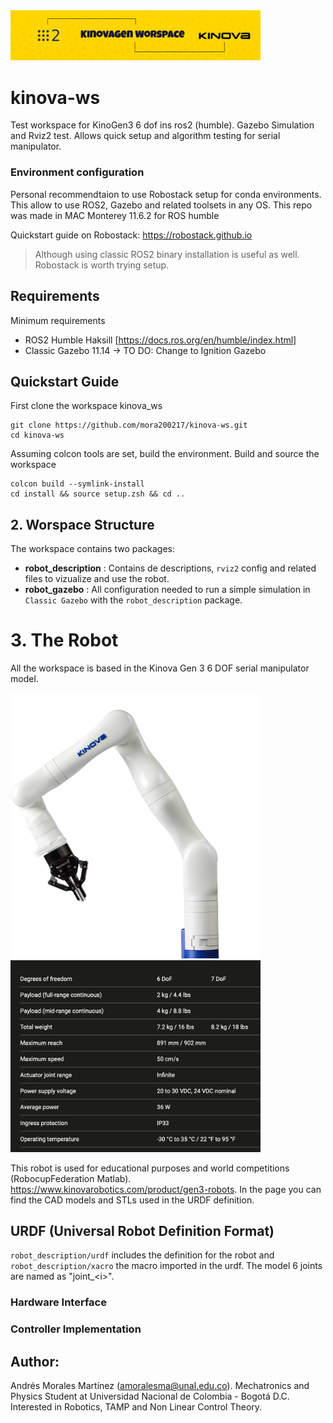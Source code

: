 <img src="doc/header.png" alt="Image 1" style="display:inline-block; margin-right: 10px;" width="400"/> 

# kinova-ws
Test workspace for KinoGen3 6 dof ins ros2 (humble). Gazebo Simulation and Rviz2 test. Allows quick setup and algorithm testing for serial manipulator.

### Environment configuration 
Personal recommendtaion to use Robostack setup for conda environments. This allow to use ROS2, Gazebo and related toolsets in any OS. This repo was made in MAC Monterey 11.6.2 for ROS humble

Quickstart guide on Robostack: https://robostack.github.io



> Although using classic ROS2 binary installation is useful as well. Robostack is worth trying setup. 
## Requirements  
Minimum requirements
* ROS2 Humble Haksill [https://docs.ros.org/en/humble/index.html]
* Classic Gazebo 11.14 -> TO DO: Change to Ignition Gazebo


## Quickstart Guide 
First clone the workspace kinova_ws
```
git clone https://github.com/mora200217/kinova-ws.git
cd kinova-ws
```
Assuming colcon tools are set, build the environment. Build and source the workspace

```
colcon build --symlink-install
cd install && source setup.zsh && cd ..
```

## 2. Worspace Structure 
The workspace contains two packages: 
* __robot_description__ : Contains de descriptions, `rviz2` config and related files to vizualize and use the robot. 
* __robot_gazebo__ : All configuration needed to run a simple simulation in `Classic Gazebo` with the `robot_description` package. 


# 3. The Robot 
All the workspace is based in the Kinova Gen 3 6 DOF serial manipulator model. 

<img src="doc/kinova-gen3-stock-img.webp" alt="Image 1" style="display:inline-block; margin-right: 10px;" width="400"/> <img src="doc/specifications.png" alt="Image 2" style="display:inline-block;" width="400"/>


This robot is used for educational purposes and world competitions (RobocupFederation Matlab). https://www.kinovarobotics.com/product/gen3-robots. In the page you can find the CAD models and STLs used in the URDF definition. 

## URDF (Universal Robot Definition Format)
`robot_description/urdf` includes the definition for the robot and `robot_description/xacro` the macro imported in the urdf. The model 6 joints are named as "joint_\<i\>". 

### Hardware Interface 

### Controller Implementation 

## Author: 
Andrés Morales Martínez (amoralesma@unal.edu.co). Mechatronics and Physics Student at Universidad Nacional de Colombia - Bogotá D.C. Interested in Robotics, TAMP and Non Linear Control Theory. 


